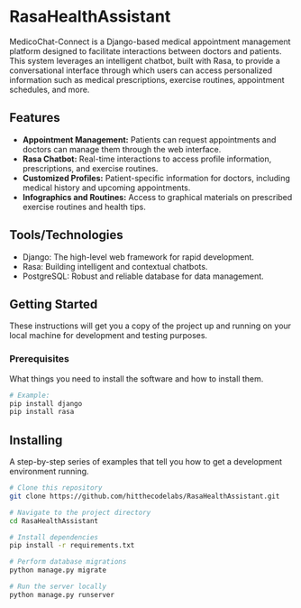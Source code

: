 # RasaHealthAssistant

MedicoChat-Connect is a Django-based medical appointment management platform designed to facilitate interactions between doctors and patients. This system leverages an intelligent chatbot, built with Rasa, to provide a conversational interface through which users can access personalized information such as medical prescriptions, exercise routines, appointment schedules, and more.

## Features

- **Appointment Management:** Patients can request appointments and doctors can manage them through the web interface.
- **Rasa Chatbot:** Real-time interactions to access profile information, prescriptions, and exercise routines.
- **Customized Profiles:** Patient-specific information for doctors, including medical history and upcoming appointments.
- **Infographics and Routines:** Access to graphical materials on prescribed exercise routines and health tips.

## Tools/Technologies

- Django: The high-level web framework for rapid development.
- Rasa: Building intelligent and contextual chatbots.
- PostgreSQL: Robust and reliable database for data management.

## Getting Started

These instructions will get you a copy of the project up and running on your local machine for development and testing purposes.

### Prerequisites

What things you need to install the software and how to install them.
```bash
# Example:
pip install django
pip install rasa
```

## Installing
A step-by-step series of examples that tell you how to get a development environment running.

```bash
# Clone this repository
git clone https://github.com/hitthecodelabs/RasaHealthAssistant.git

# Navigate to the project directory
cd RasaHealthAssistant

# Install dependencies
pip install -r requirements.txt

# Perform database migrations
python manage.py migrate

# Run the server locally
python manage.py runserver
```
